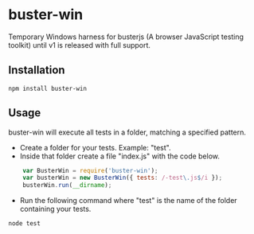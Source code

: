 buster-win
==========

Temporary Windows harness for busterjs (A browser JavaScript testing toolkit) until v1 is released with full support.

## Installation
    npm install buster-win

## Usage

buster-win will execute all tests in a folder, matching a specified pattern.

* Create a folder for your tests.  Example: "test".
* Inside that folder create a file "index.js" with the code below.

```javascript
    var BusterWin = require('buster-win');
    var busterWin = new BusterWin({ tests: /-test\.js$/i });
    busterWin.run(__dirname);
```

* Run the following command where "test" is the name of the folder containing your tests.

```
node test
```